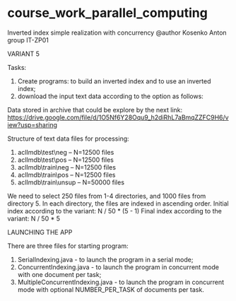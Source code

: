 # course_work_parallel_computing
Inverted index simple realization with concurrency
@author Kosenko Anton 
group IT-ZP01

VARIANT 5

Tasks:
1) Create programs: to build an inverted index and to use an inverted index;
2) download the input text data according to the option as follows:

Data stored in archive that could be explore by the next link:
https://drive.google.com/file/d/1O5Nf6Y28Oqu9_h2diRhL7aBmqZZFC9H6/view?usp=sharing

Structure of text data files for processing:
1.	aclImdb\test\neg – N=12500 files
2.	aclImdb\test\pos – N=12500 files
3.	aclImdb\train\neg – N=12500 files
4.	aclImdb\train\pos – N=12500 files
5.	aclImdb\train\unsup – N=50000 files

We need to select 250 files from 1-4 directories, and 1000 files from directory 5.
In each directory, the files are indexed in ascending order.
Initial index according to the variant: N / 50 * (5 - 1)
Final index according to the variant: N / 50 * 5

LAUNCHING THE APP

There are three files for starting program:
1) SerialIndexing.java - to launch the program in a serial mode;
2) ConcurrentIndexing.java - to launch the program in concurrent mode with one document per task;
3) MultipleConcurrentIndexing.java - to launch the program in concurrent mode with optional NUMBER_PER_TASK of documents per task.
